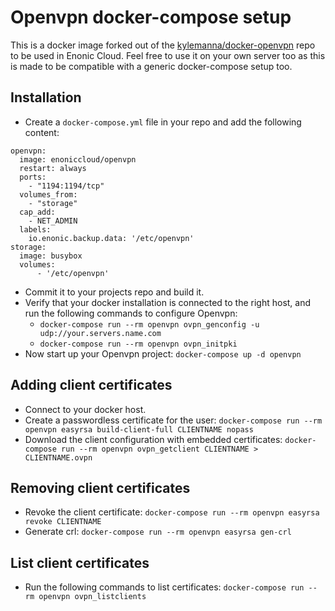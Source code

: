# Openvpn docker-compose setup
This is a docker image forked out of the [kylemanna/docker-openvpn](https://github.com/kylemanna/docker-openvpn) repo to be used in Enonic Cloud. Feel free to use it on your own server too as this is made to be compatible with a generic docker-compose setup too.

## Installation
- Create a `docker-compose.yml` file in your repo and add the following content:
```
openvpn:
  image: enoniccloud/openvpn
  restart: always
  ports:
    - "1194:1194/tcp"
  volumes_from:
    - "storage"
  cap_add:
    - NET_ADMIN
  labels:
    io.enonic.backup.data: '/etc/openvpn'
storage:
  image: busybox
  volumes:
      - '/etc/openvpn'

```
- Commit it to your projects repo and build it.
- Verify that your docker installation is connected to the right host, and run the following commands to configure Openvpn:
  - `docker-compose run --rm openvpn ovpn_genconfig -u udp://your.servers.name.com`
  - `docker-compose run --rm openvpn ovpn_initpki`
- Now start up your Openvpn project: `docker-compose up -d openvpn`


## Adding client certificates
- Connect to your docker host.
- Create a passwordless certificate for the user: `docker-compose run --rm openvpn easyrsa build-client-full CLIENTNAME nopass`
- Download the client configuration with embedded certificates: `docker-compose run --rm openvpn ovpn_getclient CLIENTNAME > CLIENTNAME.ovpn`

## Removing client certificates
- Revoke the client certificate: `docker-compose run --rm openvpn easyrsa revoke CLIENTNAME`
- Generate crl: `docker-compose run --rm openvpn easyrsa gen-crl`


## List client certificates
- Run the following commands to list certificates: `docker-compose run --rm openvpn ovpn_listclients`
